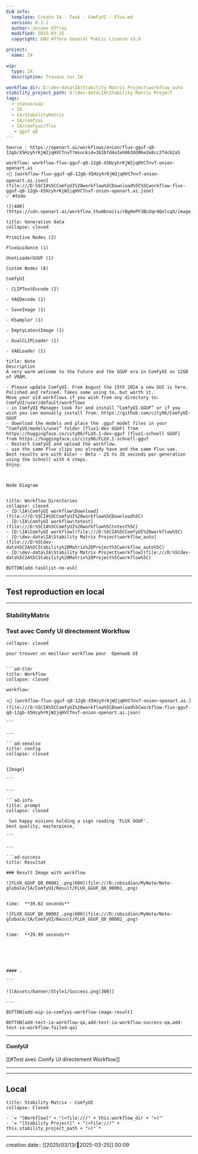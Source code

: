 ```yaml
---
ELN info:
  template: Create IA - Task - ComFyUI - Flux.md
  version: 0.3.2
  author: Jerome Offroy
  modified: 2025-03-25
  copyright: GNU Affero General Public License v3.0

project:
  name: IA

wip:
  type: IA
  description: Travaux sur IA

workflow_dir: D:\dev-data\IA\Stability Matrix Project\workflow_auto
stability_project_path: D:\dev-data\IA\Stability Matrix Project
tags:
  - status/wip
  - IA
  - IA/StabilityMatrix
  - IA/comfyui
  - IA/comfyui/flux
   - gguf q8
---
```



````ad-tip
Source : https://openart.ai/workflows/onion/flux-gguf-q8-12gb/X5HzyhrKjW2jqHVCTnvT?msockid=361bfd4e2eb863dd06e2e8cc2f4c62a5

workflow: workflow-flux-gguf-q8-12gb-X5HzyhrKjW2jqHVCTnvT-onion-openart.ai
⭐🚧 [workflow-flux-gguf-q8-12gb-X5HzyhrKjW2jqHVCTnvT-onion-openart.ai.json](file:///D:%5CIA%5CComfyUI%20workflow%5CDownload%5C%5Cworkflow-flux-gguf-q8-12gb-X5HzyhrKjW2jqHVCTnvT-onion-openart.ai.json)
✅ #todo

![|400](https://cdn.openart.ai/workflow_thumbnails/rBg0ePF3BLUqr4QolcqX/image_NLouQvvs_1723969574067_raw.jpg)
````

````ad-quote
title: Generation data
collapse: closed

Primitive Nodes (2)

FluxGuidance (1)

UnetLoaderGGUF (1)

Custom Nodes (8)

ComfyUI

- CLIPTextEncode (2)

- VAEDecode (1)

- SaveImage (1)

- KSampler (1)

- EmptyLatentImage (1)

- DualCLIPLoader (1)

- VAELoader (1)

````

````ad-note
title: Note
Description
A very warm welcome to the Future and the GGUF era in ComfyUI on 12GB of VRAM.

- Please update ComfyUI. From August the 15th 2024 a new GUI is here. Polished and refined. Takes some using to, but worth it.
Move your old workflows if you wish from any directory to: ComfyUI/user/default/workflows
- in ComfyUI Manager look for and install “ComfyUI-GGUF” or if you wish you can manually install from: https://github.com/city96/ComfyUI-GGUF
- download the models and place the .gguf model files in your “ComfyUI/models/unet” folder [flux1-dev GGUF] from https://huggingface.co/city96/FLUX.1-dev-gguf [flux1-schnell GGUF] from https://huggingface.co/city96/FLUX.1-schnell-gguf
- Restart ComfyUI and upload the workflow.
- use the same Flux clips you already have and the same Flux vae.
Best results are with Euler – Beta - 25 to 35 seconds per generation using the Schnell with 4 steps.
Enjoy.



Node Diagram


````

```ad-info
title: Workflow Directories
collapse: closed
- [D:\IA\ComfyUI workflow\Download](file:///D:%5CIA%5CComfyUI%20workflow%5CDownload%5C)
- [D:\IA\ComfyUI workflow\totest](file:///D:%5CIA%5CComfyUI%20workflow%5Ctotest%5C)
- [D:\IA\ComfyUI workflow](file:///D:%5CIA%5CComfyUI%20workflow%5C)
- [D:\dev-data\IA\Stability Matrix Project\workflow_auto](file:///D:%5Cdev-data%5CIA%5CStability%20Matrix%20Project%5Cworkflow_auto%5C)
- [D:\dev-data\IA\Stability Matrix Project\workflow](file:///D:%5Cdev-data%5CIA%5CStability%20Matrix%20Project%5Cworkflow%5C)
```






`BUTTON[add-tasklist-no-ask]`


---

## Test reproduction en local

---
### StabilityMatrix 
### Test avec Comfy UI directement Workflow

```ad-info
collapse: closed

pour trouver un meilleur workflow pour  Openweb UI
```

```````ad-success

```ad-tldr
title: Workflow
collapse: closed

workflow:

⭐🚧 [workflow-flux-gguf-q8-12gb-X5HzyhrKjW2jqHVCTnvT-onion-openart.ai.](file:///D:%5CIA%5CComfyUI%20workflow%5CDownload%5Cworkflow-flux-gguf-q8-12gb-X5HzyhrKjW2jqHVCTnvT-onion-openart.ai.json)

```

---

```ad-seealso
title: config
collapse: closed


{Image}

```

---

```ad-info
title: prompt
collapse: closed

 two happy minions holding a sign reading 'FLUX GGUF'.
best quality, masterpiece,

```

---

```ad-success
title: Resultat

### Result Image with workflow

![FLUX_GGUF_Q8_00001_.png|600](file:///D:/obsidian/MyNote/Note-globale/IA/ComfyUI/Result/FLUX_GGUF_Q8_00001_.png)


time:  **39.62 seconds**

![FLUX_GGUF_Q8_00002_.png|600](file:///D:/obsidian/MyNote/Note-globale/IA/ComfyUI/Result/FLUX_GGUF_Q8_00002_.png)


time:  **29.99 seconds**






#### .

```

![[Assets/banner/Style1/Success.png|300]]

---

```````

`BUTTON[add-wip-ia-comfyui-workflow-image-result]`

`BUTTON[add-test-ia-workflow-qa,add-test-ia-workflow-success-qa,add-test-ia-workflow-failed-qa]`

---
#### ComfyUI 
[[#Test avec Comfy UI directement Workflow]]

---





---
## Local

```ad-tip
title: Stability Matrix - ComfyUI
collapse: Closed

- `= "[Workflow]" + "(<file:///" + this.workflow_dir + ">)"`
- `= "[Stability Project]" + "(<file:///" + this.stability_project_path + ">)"`*
```

---
creation date:: [[2025/03/13/📒2025-03-25]]  00:09


